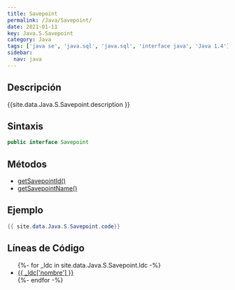 ```yaml
---
title: Savepoint
permalink: /Java/Savepoint/
date: 2021-01-11
key: Java.S.Savepoint
category: Java
tags: ['java se', 'java.sql', 'java.sql', 'interface java', 'Java 1.4']
sidebar: 
  nav: java
---
```


## Descripción
{{site.data.Java.S.Savepoint.description }}

## Sintaxis
~~~java
public interface Savepoint
~~~

## Métodos
* [getSavepointId()](/Java/Savepoint/getSavepointId)
* [getSavepointName()](/Java/Savepoint/getSavepointName)

## Ejemplo
~~~java
{{ site.data.Java.S.Savepoint.code}}
~~~

## Líneas de Código
<ul>
{%- for _ldc in site.data.Java.S.Savepoint.ldc -%}
   <li>
       <a href="{{_ldc['url'] }}">{{ _ldc['nombre'] }}</a>
   </li>
{%- endfor -%}
</ul>
